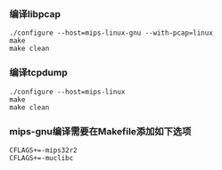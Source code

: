 
### 编译libpcap
```
./configure --host=mips-linux-gnu --with-pcap=linux
make
make clean
```

### 编译tcpdump
```
./configure --host=mips-linux
make
make clean
```

### mips-gnu编译需要在Makefile添加如下选项
```
CFLAGS+=-mips32r2
CFLAGS+=-muclibc
```